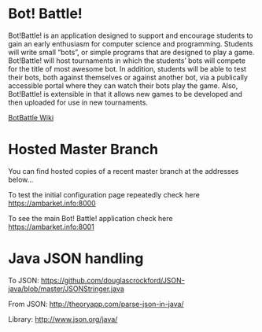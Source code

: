 # Bot! Battle!
Bot!Battle! is an application designed to support and encourage students to gain an early enthusiasm for computer science and programming. Students will write small “bots”, or simple programs that are designed to play a game. Bot!Battle! will host tournaments in which the students’ bots will compete for the title of most awesome bot. In addition, students will be able to test their bots, both against themselves or against another bot, via a publically accessible portal where they can watch their bots play the game.  Also, Bot!Battle! is extensible in that it allows new games to be developed and then uploaded for use in new tournaments.

<a href="https://github.com/ambarket/botbattle/wiki"> BotBattle Wiki</a>

# Hosted Master Branch
You can find hosted copies of a recent master branch at the addresses below...

To test the initial configuration page repeatedly check here
    https://ambarket.info:8000    
    
To see the main Bot! Battle! application check here
    https://ambarket.info:8001

# Java JSON handling
To JSON: https://github.com/douglascrockford/JSON-java/blob/master/JSONStringer.java

From JSON: http://theoryapp.com/parse-json-in-java/

Library: http://www.json.org/java/
